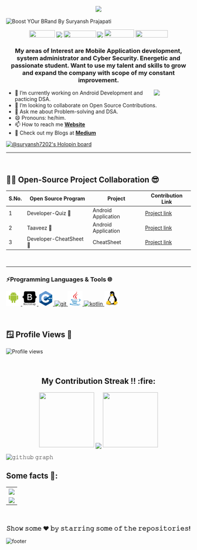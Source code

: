 <!-- <h1 align="center">Hi 👋, I'm Suryansh Prajapati</h1> -->

<div>
    <div align="center">
        <a href="https://github.com/AyushAgnihotri2025">
            <img
                src="https://readme-typing-svg.herokuapp.com?color=%232f97c1&size=32&center=true&vCenter=true&width=600&height=50&lines=Hi+👋,+I'm+Suryansh+Prajapati;🏫+Student;Android+Developer+📱;🧑‍💻Open-Source+Enthusiast;⌨️+Software+Engineer"
            />
        </a>
    </div>

![Boost YOur BRand By Suryansh Prajapati](https://user-images.githubusercontent.com/85965606/180619618-e47ea34d-e523-483f-bfaa-37cf9ca53df7.png)
 <div align="center">
        <a href="https://www.linkedin.com/in/itssuryansh/"><img height="20" width="70" src="https://img.shields.io/badge/Linkedin-0077b5?style=flat&logo=linkedin" /></a>
        <a href="mailto:itssuryanshprajapati@gmail.com"><img src="https://img.shields.io/badge/Gmail-D14836?style=flat&logo=gmail&logoColor=white" /></a>
       <a href="https://medium.com/@itssuryansh"><img  height="19.5" width="88" src="https://user-images.githubusercontent.com/85965606/213698027-8bb2ee74-7440-49dd-a5b7-a234b7722a51.png" /></a>
        <a href="https://twitter.com/itssuryanshP"><img src="https://img.shields.io/badge/Twitter-1DA1F2?style=flat&logo=twitter&logoColor=white" /></a>
        <a href="https://github.com/Suryansh1720001"><img  height="22" width="81" src="https://img.shields.io/badge/GitHub-black.svg?&style=for-the-badge&logo=github&logoColor=white" /></a>
        <a href="https://www.instagram.com/_its_s.u.r.y.a.n.s.h?r=nametag"><img  height="20" width="88" src="https://img.shields.io/badge/-INSTAGRAM-cc0099?&style=for-the-badge&logo=instagram&logoColor=white" /></a>
    
    
 </div>
 
    

<h3 align="center">My areas of Interest are Mobile Application development, system administrator and Cyber Security. Energetic and passionate student. Want to use my talent and skills to grow and expand the company with scope of my constant improvement.</h3>
<img align='right' src="https://media.giphy.com/media/M9gbBd9nbDrOTu1Mqx/giphy.gif" width="20%">


 <!--- 🌱 I’m currently learning Android Dev. -->
   - 🔭 I’m currently working on Android Development and pacticing DSA.
   - 👯 I’m looking to collaborate on Open Source Contributions. 
   - 💬 Ask me about Problem-solving and DSA. 
   - 😄 Pronouns: he/him.
   - 📫 How to reach me **[Website](https://Suryansh1720001.github.io)**
   - 📜 Check out my Blogs at **[Medium](https://medium.com/@itssuryansh)**
  


[![@suryansh7202's Holopin board](https://holopin.me/suryansh7202)](https://holopin.io/@suryansh7202)

<hr>

<!--   ## 📲 Connect with me on social media
 #### I'm a programmer and an insightful learner who is passionate about growing in teams with dreams.
 <img align='right' src="https://camo.githubusercontent.com/63abdc3407ab5749a6fa046151ee56433f7922da540e1aa8d3b5795200dde75f/68747470733a2f2f6f63746f6465782e6769746875622e636f6d2f696d616765732f6461667470756e6b746f6361742d6775792e676966" width="20%">
<h3 align="left"><img src="https://user-images.githubusercontent.com/85965606/194889084-1bef1898-35cb-4db0-916c-9574c7a5aa9e.gif" height="50px" /> Let's be friends and get connected!!  </p></h3>
<p align="left">
   

<p align="left">
    <a href="https://www.linkedin.com/in/itssuryansh/"><img height="20" width="70" src="https://img.shields.io/badge/Linkedin-0077b5?style=flat&logo=linkedin" /></a>
        <a href="mailto:itssuryansh@gmail.com"><img src="https://img.shields.io/badge/Gmail-D14836?style=flat&logo=gmail&logoColor=white" /></a>
        <a href="https://twitter.com/Suryansh7202"><img src="https://img.shields.io/badge/Twitter-1DA1F2?style=flat&logo=twitter&logoColor=white" /></a>
        <a href="https://github.com/Suryansh1720001"><img  height="22" width="81" src="https://img.shields.io/badge/GitHub-black.svg?&style=for-the-badge&logo=github&logoColor=white" /></a>
        <a href="https://www.instagram.com/_its_s.u.r.y.a.n.s.h?r=nametag"><img  height="20" width="88" src="https://img.shields.io/badge/-INSTAGRAM-cc0099?&style=for-the-badge&logo=instagram&logoColor=white" /></a>
</p> -->
   
<br>    

## 🧑‍💻 Open-Source Project Collaboration 😎
    
|S.No.|Open Source Program | Project |  Contribution Link|
|--------|----|----|----|
| 1 | Developer-Quiz 📱 | Android Application | [Project link](https://github.com/Suryansh1720001/Developer-Quiz) |
| 2 | Taaveez 📱| Android Application | [Project link](https://github.com/Suryansh1720001/Taaveez) |
| 3 | Developer-CheatSheet 📜 | CheatSheet | [Project link](https://github.com/Suryansh1720001/Developer-Cheatsheet) |
    
<!-- | 3 | Flag-Quiz | Android Application | [Project link](https://github.com/Suryansh1720001/Flag-Quiz) | -->


<br>
<hr>



### ⚡Programming Languages & Tools 🌐 
<p align="left"> <a href="https://developer.android.com" target="_blank" rel="noreferrer"> <img src="https://raw.githubusercontent.com/devicons/devicon/master/icons/android/android-original-wordmark.svg" alt="android" width="40" height="40"/> </a> <a href="https://getbootstrap.com" target="_blank" rel="noreferrer"> <img src="https://raw.githubusercontent.com/devicons/devicon/master/icons/bootstrap/bootstrap-plain-wordmark.svg" alt="bootstrap" width="40" height="40"/> </a> <a href="https://www.w3schools.com/cpp/" target="_blank" rel="noreferrer"> <img src="https://raw.githubusercontent.com/devicons/devicon/master/icons/cplusplus/cplusplus-original.svg" alt="cplusplus" width="40" height="40"/> </a> <a href="https://git-scm.com/" target="_blank" rel="noreferrer"> <img src="https://www.vectorlogo.zone/logos/git-scm/git-scm-icon.svg" alt="git" width="40" height="40"/> </a> <a href="https://www.java.com" target="_blank" rel="noreferrer"> <img src="https://raw.githubusercontent.com/devicons/devicon/master/icons/java/java-original.svg" alt="java" width="40" height="40"/> </a> <a href="https://kotlinlang.org" target="_blank" rel="noreferrer"> <img src="https://www.vectorlogo.zone/logos/kotlinlang/kotlinlang-icon.svg" alt="kotlin" width="40" height="40"/> </a> <a href="https://www.linux.org/" target="_blank" rel="noreferrer"> <img src="https://raw.githubusercontent.com/devicons/devicon/master/icons/linux/linux-original.svg" alt="linux" width="40" height="40"/> </a> </p>

<br>
    




## 🪟 Profile Views 🔭
 ![Profile views](https://gpvc.arturio.dev/Suryansh1720001)  



<br>

<h2 align="center">My Contribution Streak !! :fire:</h2>

<p align="center">
   <a>
   <img height="150" width="150" src="https://user-images.githubusercontent.com/85965606/194883377-48faf476-56b7-4550-8574-844f2ca8baca.png">
   <img align="center" src="https://github-readme-streak-stats.herokuapp.com/?user=Suryansh1720001&theme=dark&hide_border=true"/>
   <img height="150" width="150" src="https://user-images.githubusercontent.com/85965606/194883387-b4d3b9f8-d432-4b77-8aab-77c6ed120e31.png"> 
   </a>
</p>


![𝚐𝚒𝚝𝚑𝚞𝚋 𝚐𝚛𝚊𝚙𝚑](https://ghactivity.mrayush.me/graph?username=Suryansh1720001&theme=react-dark&hide_border=true&area=true)





## Some facts 🤠:

<table>
   <tr>
      <td rowspan=1>
         <img src="https://github-readme-stats.vercel.app/api/top-langs/?username=Suryansh1720001&theme=dark" align="center"/>
      </td>
   </tr>
   <tr>
      <td><img src="https://github-readme-stats.vercel.app/api?username=Suryansh1720001&count_private=true&theme=dark&show_icons=true" align="center"/></td>
   </tr>
</table>
       
<br/>



<!-- <hr> -->

<div align="center"> 
 
### 𝚂𝚑𝚘𝚠 𝚜𝚘𝚖𝚎 ❤️ 𝚋𝚢 𝚜𝚝𝚊𝚛𝚛𝚒𝚗𝚐 𝚜𝚘𝚖𝚎 𝚘𝚏 𝚝𝚑𝚎 𝚛𝚎𝚙𝚘𝚜𝚒𝚝𝚘𝚛𝚒𝚎𝚜!

</div>

![footer](https://user-images.githubusercontent.com/85965606/194885099-1fb2e3ef-4f76-4f5e-86d2-17823c92563d.png)



